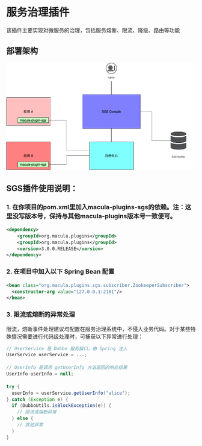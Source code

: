 # 服务治理插件

该插件主要实现对微服务的治理，包括服务熔断、限流、降级、路由等功能

## 部署架构

![](/images/chapter4/sgsArchitectureDiagram.png)

##  SGS插件使用说明：

### 1. 在你项目的pom.xml里加入macula-plugins-sgs的依赖。注：这里没写版本号，保持与其他macula-plugins版本号一致便可。
```xml
<dependency>
    <groupId>org.macula.plugins</groupId>
    <groupId>org.macula.plugins</groupId>
    <version>3.0.0.RELEASE</version>
</dependency>
```        
### 2. 在项目中加入以下 Spring Bean 配置

```xml
<bean class="org.macula.plugins.sgs.subscriber.ZookeeperSubscriber">
  <constructor-arg value="127.0.0.1:2181"/>
</bean>
```

### 3. 限流或熔断的异常处理
限流，熔断事件处理建议均配置在服务治理系统中，不侵入业务代码。对于某些特殊情况需要进行代码级处理时，可捕获以下异常进行处理：

```java
// UserService 是 Dubbo 服务接口，由 Spring 注入
UserService userService = ...; 

// UserInfo 是调用 getUserInfo 方法返回的响应结果
UserInfo userInfo = null;

try {
  userInfo = userService.getUserInfo("alice");
} catch (Exception e) {
  if (DubboUtils.isBlockException(e)) {
    // 限流或熔断异常
  } else {
    // 其他异常
  }
}
```
